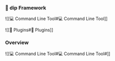 ### 💎 dip Framework

![[💻 Command Line Tool#💻 Command Line Tool]]

![[🔌 Plugins#🔌 Plugins]]

### Overview

![[💻 Command Line Tool#💻 Command Line Tool#]]

